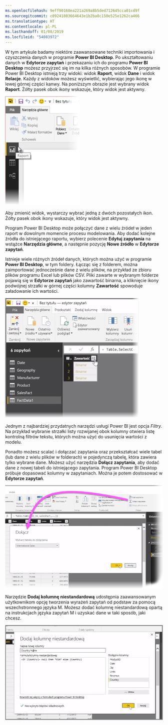 ```yaml
---
ms.openlocfilehash: 9eff90168ea221a269a8b5ded712645cca01cd9f
ms.sourcegitcommit: c09241803664643e1b2ba0c150e525e1262ca466
ms.translationtype: HT
ms.contentlocale: pl-PL
ms.lasthandoff: 01/08/2019
ms.locfileid: "54083972"
---
```

W tym artykule badamy niektóre zaawansowane techniki importowania i czyszczenia danych w programie **Power BI Desktop**. Po ukształtowaniu danych w **Edytorze zapytań** i przekazaniu ich do programu **Power BI Desktop** możesz przyjrzeć się im na kilka różnych sposobów. W programie Power BI Desktop istnieją trzy widoki: widok **Raport**, widok **Dane** i widok **Relacje**. Każdy z widoków możesz wyświetlić, wybierając jego ikonę w lewej górnej części kanwy. Na poniższym obrazie jest wybrany widok **Raport**. Żółty pasek obok ikony wskazuje, który widok jest aktywny.

![](media/1-4-advanced-data-sources-and-transformation/1-4_1.png)

Aby zmienić widok, wystarczy wybrać jedną z dwóch pozostałych ikon. Żółty pasek obok ikony wskazuje, który widok jest aktywny.

Program Power BI Desktop może połączyć dane z wielu źródeł w jeden raport w dowolnym momencie procesu modelowania. Aby dodać kolejne źródła do istniejącego raportu, wybierz polecenie **Edytuj zapytania** na wstążce **Narzędzia główne**, a następnie pozycję **Nowe źródło** w **Edytorze zapytań**.

Istnieje wiele różnych źródeł danych, których można użyć w programie **Power BI Desktop**, w tym foldery. Łącząc się z folderem, można zaimportować jednocześnie dane z wielu plików, na przykład ze zbioru plików programu Excel lub plików CSV. Pliki zawarte w wybranym folderze pojawią się w **Edytorze zapytań** jako zawartość binarna, a kliknięcie ikony podwójnej strzałki w górnej części kolumny **Zawartość** spowoduje załadowanie ich wartości.

![](media/1-4-advanced-data-sources-and-transformation/1-4_2.png)

Jednym z najbardziej przydatnych narzędzi usługi Power BI jest opcja *Filtry*. Na przykład wybranie strzałki listy rozwijanej obok kolumny otwiera listę kontrolną filtrów tekstu, których można użyć do usunięcia wartości z modelu.

Ponadto możesz scalać i dołączać zapytania oraz przekształcać wiele tabel (lub dane z wielu plików w folderach) w pojedynczą tabelę, która zawiera tylko wybrane dane. Możesz użyć narzędzia **Dołącz zapytania**, aby dodać dane z nowej tabeli do istniejącego zapytania. Program Power BI Desktop próbuje dopasować kolumny w zapytaniach. Można je potem dostosować w **Edytorze zapytań**.

![](media/1-4-advanced-data-sources-and-transformation/1-4_3.png)

Narzędzie **Dodaj kolumnę niestandardową** udostępnia zaawansowanym użytkownikom opcję tworzenia wyrażeń zapytań od podstaw za pomocą wszechstronnego języka M. Możesz dodać kolumnę niestandardową opartą na instrukcjach języka zapytań M i uzyskać dane w taki sposób, jaki chcesz.

![](media/1-4-advanced-data-sources-and-transformation/1-4_4.png)

